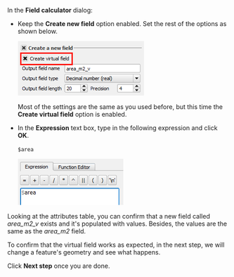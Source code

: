 In the **Field calculator** dialog:

- Keep the **Create new field** option enabled. Set the rest of the
  options as shown below.

    ![create_virtual_field](create_virtual_field.png)

  Most of the settings are the same as you used before, but this time
  the **Create virtual field** option is enabled.

- In the **Expression** text box, type in the following expression and click
  **OK**.

    `$area`

    ![area_expression](area_expression.png)

Looking at the attributes table, you can confirm that a new field called
*area_m2_v* exists and it's populated with values. Besides, the values
are the same as the *area_m2* field.

To confirm that the virtual field works as expected, in the next step,
we will change a feature's geometry and see what happens.

Click **Next step** once you are done.